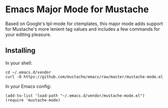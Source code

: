 # Emacs Major Mode for Mustache

Based on Google's tpl-mode for ctemplates, this major mode adds
support for Mustache's more lenient tag values and includes a few
commands for your editing pleasure.

## Installing

In your shell:

    cd ~/.emacs.d/vendor
    curl -O https://github.com/mustache/emacs/raw/master/mustache-mode.el

In your Emacs config:

    (add-to-list 'load-path "~/.emacs.d/vendor/mustache-mode.el")
    (require 'mustache-mode)

